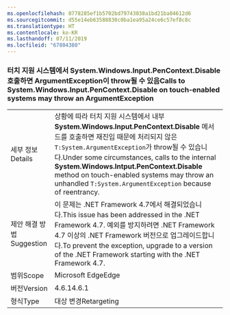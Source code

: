 ```yaml
---
ms.openlocfilehash: 0778285ef1b5702bd79743038a1bd21ba04612d6
ms.sourcegitcommit: d55e14eb63588830c0ba1ea95a24ce6c57ef8c8c
ms.translationtype: HT
ms.contentlocale: ko-KR
ms.lasthandoff: 07/11/2019
ms.locfileid: "67804380"
---
```

### <a name="calls-to-systemwindowsinputpencontextdisable-on-touch-enabled-systems-may-throw-an-argumentexception"></a><span data-ttu-id="71579-101">터치 지원 시스템에서 System.Windows.Input.PenContext.Disable 호출하면 ArgumentException이 throw될 수 있음</span><span class="sxs-lookup"><span data-stu-id="71579-101">Calls to System.Windows.Input.PenContext.Disable on touch-enabled systems may throw an ArgumentException</span></span>

|   |   |
|---|---|
|<span data-ttu-id="71579-102">세부 정보</span><span class="sxs-lookup"><span data-stu-id="71579-102">Details</span></span>|<span data-ttu-id="71579-103">상황에 따라 터치 지원 시스템에서 내부 <strong>System.Windows.Input.PenContext.Disable</strong> 메서드를 호출하면 재진입 때문에 처리되지 않은 <code>T:System.ArgumentException</code>가 throw될 수 있습니다.</span><span class="sxs-lookup"><span data-stu-id="71579-103">Under some circumstances, calls to the internal <strong>System.Windows.Intput.PenContext.Disable</strong> method on touch-enabled systems may throw an unhandled <code>T:System.ArgumentException</code> because of reentrancy.</span></span>|
|<span data-ttu-id="71579-104">제안 해결 방법</span><span class="sxs-lookup"><span data-stu-id="71579-104">Suggestion</span></span>|<span data-ttu-id="71579-105">이 문제는 .NET Framework 4.7에서 해결되었습니다.</span><span class="sxs-lookup"><span data-stu-id="71579-105">This issue has been addressed in the .NET Framework 4.7.</span></span> <span data-ttu-id="71579-106">예외를 방지하려면 .NET Framework 4.7 이상의 .NET Framework 버전으로 업그레이드합니다.</span><span class="sxs-lookup"><span data-stu-id="71579-106">To prevent the exception, upgrade to a version of the .NET Framework starting with the .NET Framework 4.7.</span></span>|
|<span data-ttu-id="71579-107">범위</span><span class="sxs-lookup"><span data-stu-id="71579-107">Scope</span></span>|<span data-ttu-id="71579-108">Microsoft Edge</span><span class="sxs-lookup"><span data-stu-id="71579-108">Edge</span></span>|
|<span data-ttu-id="71579-109">버전</span><span class="sxs-lookup"><span data-stu-id="71579-109">Version</span></span>|<span data-ttu-id="71579-110">4.6.1</span><span class="sxs-lookup"><span data-stu-id="71579-110">4.6.1</span></span>|
|<span data-ttu-id="71579-111">형식</span><span class="sxs-lookup"><span data-stu-id="71579-111">Type</span></span>|<span data-ttu-id="71579-112">대상 변경</span><span class="sxs-lookup"><span data-stu-id="71579-112">Retargeting</span></span>|

